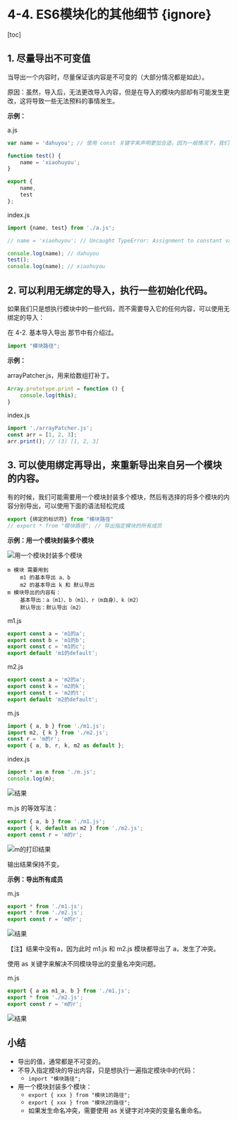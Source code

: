 # 4-4. ES6模块化的其他细节 {ignore}

[toc]

## 1. 尽量导出不可变值

当导出一个内容时，尽量保证该内容是不可变的（大部分情况都是如此）。

原因：虽然，导入后，无法更改导入内容，但是在导入的模块内部却有可能发生更改，这将导致一些无法预料的事情发生。

**示例：**

a.js

```js
var name = 'dahuyou'; // 使用 const 关键字来声明更加合适，因为一般情况下，我们都是不希望变量被重新赋值的。

function test() {
    name = 'xiaohuyou';
}

export {
    name,
    test
};
```

index.js

```js
import {name, test} from './a.js';

// name = 'xiaohuyou'; // Uncaught TypeError: Assignment to constant variable.

console.log(name); // dahuyou
test();
console.log(name); // xiaohuyou
```

## 2. 可以利用无绑定的导入，执行一些初始化代码。

如果我们只是想执行模块中的一些代码，而不需要导入它的任何内容，可以使用无绑定的导入：

在 4-2. 基本导入导出 那节中有介绍过。

```js
import "模块路径";
```

**示例：**

arrayPatcher.js，用来给数组打补丁。

```js
Array.prototype.print = function () {
    console.log(this);
}
```

index.js

```js
import './arrayPatcher.js';
const arr = [1, 2, 3];
arr.print(); // (3) [1, 2, 3]
```

## 3. 可以使用绑定再导出，来重新导出来自另一个模块的内容。

有的时候，我们可能需要用一个模块封装多个模块，然后有选择的将多个模块的内容分别导出，可以使用下面的语法轻松完成

```js
export {绑定的标识符} from "模块路径"
// export * from "模块路径"; // 导出指定模块的所有成员
```

**示例：用一个模块封装多个模块**

![用一个模块封装多个模块](https://cdn.jsdelivr.net/gh/123taojiale/dahuyou_picture@main/blogs/20210529223319.png)

```
m 模块 需要用到
    m1 的基本导出 a、b
    m2 的基本导出 k 和 默认导出
m 模块导出的内容有：
    基本导出：a（m1）、b（m1）、r（m自身）、k（m2）
    默认导出：默认导出（m2）
```

m1.js

```js
export const a = 'm1的a';
export const b = 'm1的b';
export const c = 'm1的c';
export default 'm1的default';
```

m2.js

```js
export const a = 'm2的a';
export const k = 'm2的k';
export const t = 'm2的t';
export default 'm2的default';
```

m.js

```js
import { a, b } from './m1.js';
import m2, { k } from './m2.js';
const r = 'm的r';
export { a, b, r, k, m2 as default };
```

index.js

```js
import * as m from './m.js';
console.log(m);
```

![结果](https://cdn.jsdelivr.net/gh/123taojiale/dahuyou_picture@main/blogs/20210529225051.png)

m.js 的等效写法：

```js
export { a, b } from './m1.js';
export { k, default as m2 } from './m2.js';
export const r = 'm的r';
```

![m的打印结果](https://cdn.jsdelivr.net/gh/123taojiale/dahuyou_picture@main/blogs/20210529225051.png)

输出结果保持不变。

**示例：导出所有成员**

m.js

```js
export * from './m1.js';
export * from './m2.js';
export const r = 'm的r';
```

![结果](https://cdn.jsdelivr.net/gh/123taojiale/dahuyou_picture@main/blogs/20210529225828.png)

【注】结果中没有a，因为此时 m1.js 和 m2.js 模块都导出了 a，发生了冲突。

使用 as 关键字来解决不同模块导出的变量名冲突问题。

m.js

```js
export { a as m1_a, b } from './m1.js';
export * from './m2.js';
export const r = 'm的r';
```

![结果](https://cdn.jsdelivr.net/gh/123taojiale/dahuyou_picture@main/blogs/20210529230155.png)

## 小结

- 导出的值，通常都是不可变的。
- 不导入指定模块的导出内容，只是想执行一遍指定模块中的代码：
  - `import "模块路径";`
- 用一个模块封装多个模块：
  - `export { xxx } from "模块1的路径";`
  - `export { xxx } from "模块2的路径";`
  - 如果发生命名冲突，需要使用 as 关键字对冲突的变量名重命名。
